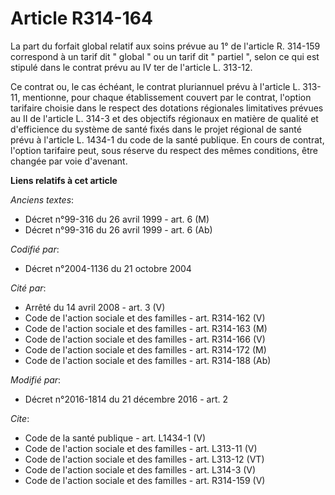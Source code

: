 # Article R314-164

La part du forfait global relatif aux soins prévue au 1° de l'article R. 314-159 correspond à un tarif dit " global " ou un
tarif dit " partiel ", selon ce qui est stipulé dans le contrat prévu au IV ter de l'article L. 313-12. 

Ce contrat ou, le cas échéant, le contrat pluriannuel prévu à l'article L. 313-11, mentionne, pour chaque établissement
couvert par le contrat, l'option tarifaire choisie dans le respect des dotations régionales limitatives prévues au II de
l'article L. 314-3 et des objectifs régionaux en matière de qualité et d'efficience du système de santé fixés dans le projet
régional de santé prévu à l'article L. 1434-1 du code de la santé publique. En cours de contrat, l'option tarifaire peut,
sous réserve du respect des mêmes conditions, être changée par voie d'avenant.

**Liens relatifs à cet article**

_Anciens textes_:

  - Décret n°99-316 du 26 avril 1999 - art. 6 (M)
  - Décret n°99-316 du 26 avril 1999 - art. 6 (Ab)

_Codifié par_:

  - Décret n°2004-1136 du 21 octobre 2004

_Cité par_:

  - Arrêté du 14 avril 2008 - art. 3 (V)
  - Code de l'action sociale et des familles - art. R314-162 (V)
  - Code de l'action sociale et des familles - art. R314-163 (M)
  - Code de l'action sociale et des familles - art. R314-166 (V)
  - Code de l'action sociale et des familles - art. R314-172 (M)
  - Code de l'action sociale et des familles - art. R314-188 (Ab)

_Modifié par_:

  - Décret n°2016-1814 du 21 décembre 2016 - art. 2

_Cite_:

  - Code de la santé publique - art. L1434-1 (V)
  - Code de l'action sociale et des familles - art. L313-11 (V)
  - Code de l'action sociale et des familles - art. L313-12 (VT)
  - Code de l'action sociale et des familles - art. L314-3 (V)
  - Code de l'action sociale et des familles - art. R314-159 (V)
